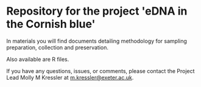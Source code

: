 # Repository for the project 'eDNA in the Cornish blue'

In materials you will find documents detailing methodology for sampling preparation, collection and preservation. 

Also available are R files. 

If you have any questions, issues, or comments, please contact the Project Lead Molly M Kressler at m.kressler@exeter.ac.uk. 
